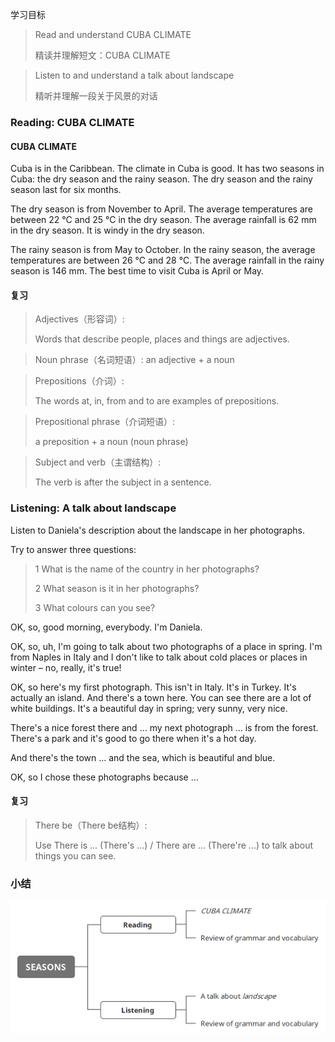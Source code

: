 学习目标

> Read and understand CUBA CLIMATE
>
> 精读并理解短文：CUBA CLIMATE

> Listen to and understand a talk about landscape
>
> 精听并理解一段关于风景的对话

### Reading: CUBA CLIMATE

#### CUBA CLIMATE

Cuba is in the Caribbean. The climate in Cuba is good. It has two seasons in Cuba: the dry season and the rainy season. The dry season and the rainy season last for six months. 

The dry season is from November to April. The average temperatures are between 22 °C and 25 °C in the dry season. The average rainfall is 62 mm in the dry season. It is windy in the dry season. 

The rainy season is from May to October. In the rainy season, the average temperatures are between 26 °C and 28 °C. The average rainfall in the rainy season is 146 mm. The best time to visit Cuba is April or May.

#### 复习

> Adjectives（形容词）: 
>
> Words that describe people, places and things are adjectives.

> Noun phrase（名词短语）: an adjective + a noun

> Prepositions（介词）: 
>
> The words at, in, from and to are examples of prepositions.

> Prepositional phrase（介词短语）: 
>
> a preposition + a noun (noun phrase)

> Subject and verb（主谓结构）:
>
> The verb is after the subject in a sentence.

### Listening: A talk about landscape

Listen to Daniela's description about the landscape in her photographs. 

Try to answer three questions:

> 1 What is the name of the country in her photographs? 
>
> 2 What season is it in her photographs? 
>
> 3 What colours can you see?

OK, so, good morning, everybody. I'm Daniela. 

OK, so, uh, I'm going to talk about two photographs of a place in spring. I'm from Naples in Italy and I don't like to talk about cold places or places in winter – no, really, it's true!

OK, so here's my first photograph. This isn't in Italy. It's in Turkey. It's actually an island. And there's a town here. You can see there are a lot of white buildings. It's a beautiful day in spring; very sunny, very nice.

There's a nice forest there and ... my next photograph ... is from the forest. There's a park and it's good to go there when it's a hot day.

And there's the town ... and the sea, which is beautiful and blue. 

OK, so I chose these photographs because ...

#### 复习

> There be（There be结构）: 
>
> Use There is ... (There's ...) / There are ... (There're ...) to talk about things you can see.

### 小结

![image-20240326174115064](assets/04-U2L2_Seasons-Reading_and_Listening/image-20240326174115064.png)